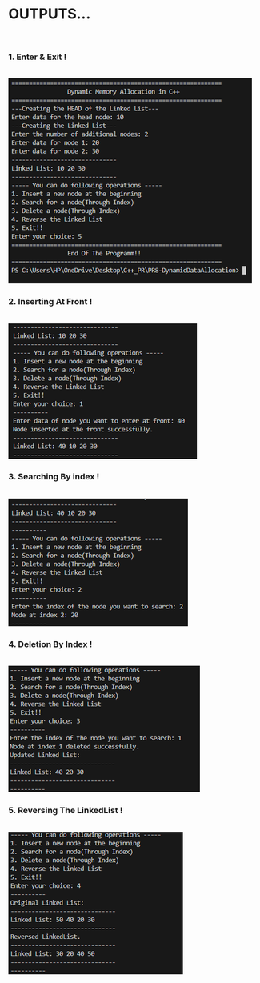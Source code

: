 <h1>OUTPUTS...</h1>
<br>
<h3>1. Enter & Exit !</h3>
<br>
<img src="./images/image1.png">
<br>
<h3>2. Inserting At Front !</h3>
<br>
<img src="./images/image2.png">
<br>
<h3>3. Searching By index !</h3>
<br>
<img src="./images/image3.png">
<br>
<h3>4. Deletion By Index !</h3>
<br>
<img src="./images/image4.png">
<br>
<h3>5. Reversing The LinkedList !</h3>
<br>
<img src="./images/image.png">
<br>